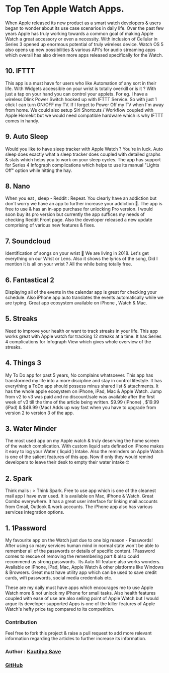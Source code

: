 # Top Ten Apple Watch Apps.
When Apple released its new product as a smart watch developers & users began to wonder about its use case scenarios in daily life. Over the past few years Apple has truly working towards a common goal of making Apple Watch a great accessory or even a necessity. With inclusion of Cellular in Series 3 opened up enormous potential of truly wireless device.
Watch OS 5 also opens up new possibilities & various API's for audio streaming apps which overall has also driven more apps released specifically for the Watch.


## 10. IFTTT 
This app is a must have for users who like Automation of any sort in their life. With Widgets accessible on your wrist is totally overkill or is it ? With just a tap on your hand you can control your applets. For eg. I have a wireless Dlink Power Switch hooked up with IFTTT Service. So with just 1 click I can turn ON/OFF my TV. If I forget to Power Off my TV when I'm away from home.
We could also setup Siri Shortcuts / Workflow coupled with Apple Homekit but we would need compatible hardware which is why IFTTT comes in handy.


## 9. Auto Sleep
Would you like to have sleep tracker with Apple Watch ? You're in luck. Auto sleep does exactly what a sleep tracker does coupled with detailed graphs & stats which helps you to work on your sleep cycles. The app has support for Series 4 Infograph complications which helps to use its manual "Lights Off" option while hitting the hay.
## 8. Nano
When you eat , sleep - Reddit : Repeat. You clearly have an addiction but don't worry we have an app to further increase your addiction 🤪. The app is free to use & has an in-app purchase for unlocking Pro version. I would soon buy its pro version but currently the app suffices my needs of checking Reddit Front page. Also the developer released a new update comprising of various new features & fixes.
## 7. Soundcloud
Identification of songs on your wrist 🤩 We are living in 2018. Let's get everything on our Wrist or Lens. Also it shows the lyrics of the song, Did I mention it is all on your wrist ? All the while being totally free.
## 6. Fantastical 2
Displaying all of the events in the calendar app is great for checking your schedule. Also iPhone app auto translates the events automatically while we are typing. Great app ecosystem available on iPhone , Watch & Mac.




## 5. Streaks 
Need to improve your health or want to track streaks in your life. This app works great with Apple watch for tracking 12 streaks at a time. It has Series 4 complications for Infograph View which gives whole overview of the streaks.


## 4. Things 3
My To Do app for past 5 years, No complains whatsoever. This app has transformed my life into a more discipline and stay in control lifestyle. It has everything a ToDo app should possess minus shared list & attachments. It has the whole apple ecosystem on iPhone, iPad, Mac & Apple Watch.
Jump from v2 to v3 was paid and no discount/sale was available after the first week of v3 till the time of the article being written. $9.99 (iPhone) , $19.99 (iPad) & $49.99 (Mac) Adds up way fast when you have to upgrade from version 2 to version 3 of the app.


## 3. Water Minder
The most used app on my Apple watch & truly deserving the home screen of the watch complication. With custom liquid sets defined on iPhone makes it easy to log your Water ( liquid ) Intake. Also the reminders on Apple Watch is one of the salient features of this app. Now if only they would remind developers to leave their desk to empty their water intake 🤓
## 2. Spark
Think mails : > Think Spark. Free to use app which is one of the cleanest mail app I have ever used. It is available on Mac, iPhone & Watch. Great Combo everywhere. It has a great user interface for linking mail accounts from Gmail, Outlook & work accounts. The iPhone app also has various services integration options.

## 1. 1Password 

My favourite app on the Watch just due to one big reason - Passwords!
After using so many services human mind in normal state won't be able to remember all of the passwords or details of specific content. 1Password comes to rescue of removing the remembering part & also could recommend us strong passwords. 
Its Auto fill feature also works wonders. Available on iPhone, iPad, Mac, Apple Watch & other platforms like Windows & Browsers. Great must have utility app which can be used to save credit cards, wifi passwords, social media credentials etc.




These are my daily must have apps which encourages me to use Apple Watch more & not unlock my iPhone for small tasks. Also health features coupled with ease of use are also selling point of Apple Watch but I would argue its developer supported Apps is one of the killer features of Apple Watch's hefty price tag compared to its competition.


### Contribution

Feel free to fork this project & raise a pull request to add more relevant information regarding the articles to further increase its information.

### Author : [Kautilya Save](https://kautilya.design/)

### [GitHub](https://github.com/SensehacK)